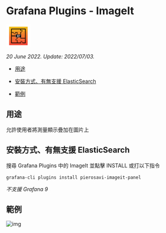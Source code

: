 # Grafana Plugins - ImageIt

![img](ImageIt_icon.png)

*20 June 2022. Update: 2022/07/03.*

* [用途](#use)

* [安裝方式、有無支援 ElasticSearch](#install)

* [範例](#example)

<h2 id="use">用途</h2>

允許使用者將測量顯示疊加在圖片上

<h2 id="install">安裝方式、有無支援 ElasticSearch</h2>

搜尋 Grafana Plugins 中的 ImageIt 並點擊 INSTALL 或打以下指令

    grafana-cli plugins install pierosavi-imageit-panel

*不支援 Grafana 9*

<h2 id="example">範例</h2>

![img](AJAX.png)

